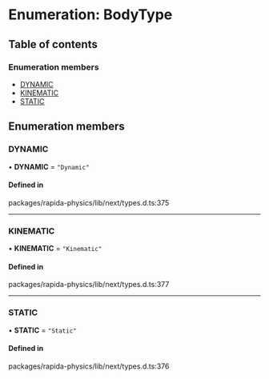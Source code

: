 # Enumeration: BodyType

## Table of contents

### Enumeration members

- [DYNAMIC](BodyType.md#dynamic)
- [KINEMATIC](BodyType.md#kinematic)
- [STATIC](BodyType.md#static)

## Enumeration members

### DYNAMIC

• **DYNAMIC** = `"Dynamic"`

#### Defined in

packages/rapida-physics/lib/next/types.d.ts:375

___

### KINEMATIC

• **KINEMATIC** = `"Kinematic"`

#### Defined in

packages/rapida-physics/lib/next/types.d.ts:377

___

### STATIC

• **STATIC** = `"Static"`

#### Defined in

packages/rapida-physics/lib/next/types.d.ts:376
